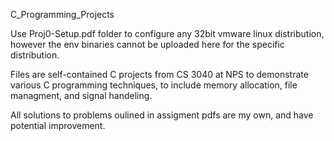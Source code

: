 ﻿C_Programming_Projects

Use Proj0-Setup.pdf folder to configure any 32bit vmware linux distribution, however the env binaries cannot be uploaded here for the specific distribution.

Files are self-contained C projects from CS 3040 at NPS to demonstrate various C programming techniques, to include memory allocation, file managment, and signal handeling.

All solutions to problems oulined in assigment pdfs are my own, and have potential improvement.
